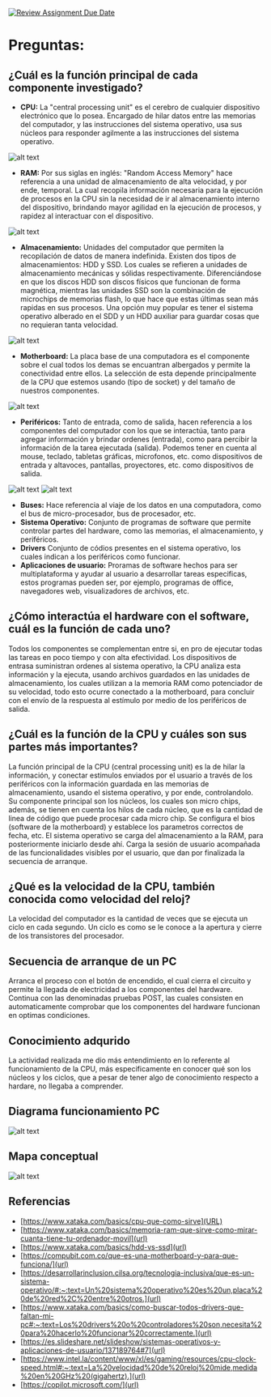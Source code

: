 [![Review Assignment Due Date](https://classroom.github.com/assets/deadline-readme-button-22041afd0340ce965d47ae6ef1cefeee28c7c493a6346c4f15d667ab976d596c.svg)](https://classroom.github.com/a/sTWg933Z)
# Preguntas:
## ¿Cuál es la función principal de cada componente investigado?
- __CPU:__ La "central processing unit" es el cerebro de cualquier dispositivo electrónico que lo posea. Encargado de hilar datos entre las  memorias del computador, y las instrucciones del sistema operativo, usa sus núcleos para responder agilmente a las instrucciones del sistema operativo.

![alt text](cpu.jpg)



- __RAM:__ Por sus siglas en inglés: "Random Access Memory" hace referencia a una unidad de almacenamiento de alta velocidad, y por ende, temporal. La cual recopila información necesaria para la ejecución de procesos en la CPU sin la necesidad de ir al almacenamiento interno del dispositivo, brindando mayor agilidad en la ejecución de procesos, y rapidez al interactuar con el dispositivo.

![alt text](RAM.jpeg)



- __Almacenamiento:__ Unidades del computador que permiten la recopilación de datos de manera indefinida. Existen dos tipos de almacenamientos: HDD y SSD. Los cuales se refieren a unidades de almacenamiento mecánicas y sólidas respectivamente. Diferenciándose en que los discos HDD son discos físicos que funcionan de forma magnética, mientras las unidades SSD son la combinación de microchips de memorias flash, lo que hace que estas últimas sean más rapidas en sus procesos. Una opción muy popular es tener el sistema operativo alberado en el SDD y un HDD auxiliar para guardar cosas que no requieran tanta velocidad.

![alt text](<HDD SDD-1.png>)



- __Motherboard:__ La placa base de una computadora es el componente sobre el cual todos los demas se encuantran albergados y permite la conectividad entre ellos. La selección de esta depende principalmente de la CPU que estemos usando (tipo de socket) y del tamaño de nuestros componentes.

![alt text](motherboard.jpg)



- __Periféricos:__ Tanto de entrada, como de salida, hacen referencia a los componentes del computador con los que se interactúa, tanto para agregar información y brindar ordenes (entrada), como para percibir la información de la tarea ejecutada (salida). Podemos tener en cuenta al mouse, teclado, tabletas gráficas, microfonos, etc. como dispositivos de entrada y altavoces, pantallas, proyectores, etc. como dispositivos de salida.

![alt text](<per entrada.png>)   ![alt text](<per salida.jpeg>)


- __Buses:__ Hace referencia al viaje de los datos en una computadora, como el bus de micro-procesador, bus de procesador, etc. 
- __Sistema Operativo:__  Conjunto de programas de software que permite controlar partes del hardware, como las memorias, el almacenamiento, y periféricos.
- __Drivers__ Conjunto de códios presentes en el sistema operativo, los cuales indican a los periféricos como funcionar.
- __Aplicaciones de usuario:__ Proramas de software hechos para ser multiplataforma y ayudar al usuario a desarrollar tareas especificas, estos programas pueden ser, por ejemplo, programas de office, navegadores web, visualizadores de archivos, etc.


## ¿Cómo interactúa el hardware con el software, cuál es la función de cada uno?
Todos los componentes se complementan entre si, en pro de ejecutar todas las tareas en poco tiempo y con alta efectividad.
Los dispositivos de entrasa suministran ordenes al sistema operativo, la CPU analiza esta información y la ejecuta, usando archivos guardados en las unidades de almacenamiento, los cuales utilizan a la memoria RAM como potenciador de su velocidad, todo esto ocurre conectado a la motherboard, para concluir con el envío de la respuesta al estímulo por medio de los periféricos de salida. 

## ¿Cuál es la función de la CPU y cuáles son sus partes más importantes?
La función principal de la CPU (central processing unit) es la de hilar la información, y conectar estimulos enviados por el usuario a través de los periféricos con la información guardada en las memorias de almacenamiento, usando el sistema operativo, y por ende, controlandolo. Su componente principal son los núcleos, los cuales son micro chips, además, se tienen en cuenta los hilos de cada núcleo, que es la cantidad de linea de código que puede procesar cada micro chip. Se configura el bios (software de la motherboard) y establece los parametros correctos de fecha, etc. El sistema operativo se carga del almacenamiento a la RAM, para posteriormente iniciarlo desde ahí. Carga la sesión de usuario acompañada de las funcionalidades visibles por el usuario, que dan por finalizada la secuencia de arranque.

## ¿Qué es la velocidad de la CPU, también conocida como velocidad del reloj?
La velocidad del computador es la cantidad de veces que se ejecuta un ciclo en cada segundo. Un ciclo es como se le conoce a la apertura y cierre de los transistores del procesador.

## Secuencia de arranque de un PC
Arranca el proceso con el botón de encendido, el cual cierra el circuito y permite la llegada de electricidad a los componentes del hardware. Continua con las denominadas pruebas POST, las cuales consisten en automaticamente comprobar que los componentes del hardware funcionan en optimas condiciones. 

## Conocimiento adqurido
La actividad realizada me dio más entendimiento en lo referente al funcionamiento de la CPU, más especificamente en conocer qué son los núcleos y los ciclos, que a pesar de tener algo de conocimiento respecto a hardare, no llegaba a comprender.

## Diagrama funcionamiento PC
![alt text](Hardware_Software.png)

## Mapa conceptual

![alt text](<Hardware_Software (1).png>)


## Referencias
- [https://www.xataka.com/basics/cpu-que-como-sirve](URL)
- [https://www.xataka.com/basics/memoria-ram-que-sirve-como-mirar-cuanta-tiene-tu-ordenador-movil](url)
- [https://www.xataka.com/basics/hdd-vs-ssd](url)
- [https://compubit.com.co/que-es-una-motherboard-y-para-que-funciona/](url)
- [https://desarrollarinclusion.cilsa.org/tecnologia-inclusiva/que-es-un-sistema-operativo/#:~:text=Un%20sistema%20operativo%20es%20un,placa%20de%20red%2C%20entre%20otros.](url)
- [https://www.xataka.com/basics/como-buscar-todos-drivers-que-faltan-mi-pc#:~:text=Los%20drivers%20o%20controladores%20son,necesita%20para%20hacerlo%20funcionar%20correctamente.](url)
- [https://es.slideshare.net/slideshow/sistemas-operativos-y-aplicaciones-de-usuario/137189764#7](url)
- [https://www.intel.la/content/www/xl/es/gaming/resources/cpu-clock-speed.html#:~:text=La%20velocidad%20de%20reloj%20mide,medida%20en%20GHz%20(gigahertz).](url)
- [https://copilot.microsoft.com/](url)